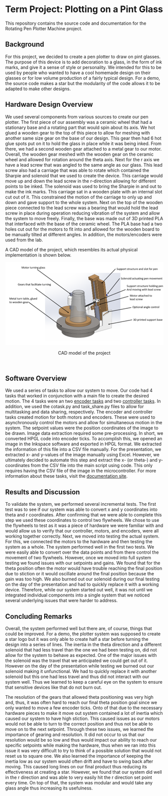 # Term Project: Plotting on a Pint Glass

This repository contains the source code and documentation for the Rotating Pen Plotter Machine project.

 ## Background
 
 For this project, we decided to create a pen plotter to draw on pint glasses. The purpose of this device is to add decoration to a glass, in the form of ink marks, and give it a sense of style or personality. We intended for this to be used by people who wanted to have a cool homemade design on their glasses or for low volume production of a fairly typical design. For a demo, the source code makes a star but the modularity of the code allows it to be adapted to make other designs.
 
 ## Hardware Design Overview
 
 We used several components from various sources to create our pen plotter. The first piece of our assembly was a ceramic wheel that had a stationary base and a rotating part that would spin about its axis. We hot glued a wooden gear to the top of this piece to allow for meshing with another same size gear on the base of our design. This gear then had 6 hot glue spots put on it to hold the glass in place while it was being inked. From there, we had a second wooden gear attached to a metal gear to our motor. Overall, the wooden gear meshed with the wooden gear on the ceramic wheel and allowed for rotation around the theta axis. Next for the r axis we have a lead screw that was angled to the same angle as our glass. This lead screw also had a carriage that was able to rotate which contained the Sharpie and solenoid that we used to create the device. This carriage would move up and down the lead screw in the r-direction allowing for different points to be inked. The solenoid was used to bring the Sharpie in and out to make the ink marks. This carriage sat in a wooden plate with an internal slot cut out of it. This constrained the motion of the carriage to only up and down and gave support to the whole system. Next on the top of the wooden piece connected to the lead screw was a bearing that would hold the lead screw in place during operation reducing vibration of the system and allow the system to move freely. Finally, the base was made out of 3D printed PLA that interfaced with the base of the ceramic wheel. The PLA base had a two holes cut out for the motors to fit into and allowed for the wooden board to be manually tilted at different angles. In addition, the motors/encoders were used from the lab.

 A CAD model of the project, which resembles its actual physical implementation is shown below.

 <p align="center">
    <img src="https://github.com/jdlu97/Rotating-Pen-Plotter-Machine/blob/main/img/assembly.png?raw=true" alt="CAD Model"/>
 </p>

 <p align="center">CAD model of the project</p><br/>

 ## Software Overview
 
 We used a series of tasks to allow our system to move. Our code had 4 tasks that worked in conjunction with a main file to create the desired motion. The 4 tasks were an two [encoder tasks](https://jdlu97.github.io/Rotating-Pen-Plotter-Machine/index.html#sec_enc) and two [controller tasks](https://jdlu97.github.io/Rotating-Pen-Plotter-Machine/index.html#sec_mot_ctrl). In addition, we used the cotask.py and task_share.py files to allow for multitasking and data sharing, respectively. The encoder and controller tasks created motion for both motors and encoders. These were used to asynchronously control the motors and allow for simultaneous motion in the system. 
 The setpoint values were the position coordinates of the image to be drawn. Image data extraction required some pre-processing. In short, we converted HPGL code into encoder ticks. To accomplish this, we opened an image in the Inkspace software and exported in HPGL format. We extracted the information of this file into a CSV file manually. For the presentation, we extracted x- and y-values of the image manually using Excel. However, we ultimately decided to automate this step and extract the x- (or theta-) and y-coordinates from the CSV file into the main script using code. This only requires having the CSV file of the image in the microcontroller. For more information about these tasks, visit the [documentation site](https://jdlu97.github.io/Rotating-Pen-Plotter-Machine/).
 
 ## Results and Discussion
 
 To validate the system, we performed several incremental tests. The first test was to see if our system was able to convert x and y coordinates into theta and r coordinates. After confirming that we were able to complete this step we used these coordinates to control two flywheels. We chose to use the flywheels to test as it was a piece of hardware we were familiar with and would allow us to verify that our controller, motors, and encoders, were all working together correctly. Next, we moved into testing the actual system. For this, we connected the motors to the hardware and then testing the system as a whole. The system performed well in the first two tests. We were easily able to convert over the data points and from there control the movement of two flywheels. However, once we moved into full system testing we found issues with our setpoints and gains. We found that for the theta position often the motor would have trouble reaching the final position due to stiction or it would oscillate around the final position because the gain was too high. We also burned out our solenoid during our final testing on the day of the presentation and had to quickly replace it with a working device. Therefore, while our system started out well, it was not until we integrated individual components into a single system that we noticed several underlying issues that were harder to address.
 
 ## Concluding Remarks
 
 Overall, the system performed well but there are, of course, things that could be improved. For a demo, the plotter system was supposed to create a star logo but it was only able to create half a star before turning the design into a series of lines. The inertia in the theta direction and a different solenoid that had less travel than the one we had been testing on, did not allow for the system to behave as expected. One of the major issues with the solenoid was the travel that we anticipated we could get out of it. However on the day of the presentation while testing we burned out our solenoid making it unfunctional. We had to quickly replace it with another solenoid but this one had less travel and thus did not interact with our system well. Thus we learned to keep a careful eye on the system to ensure that sensitive devices like that do not burn out. 
 
 The resolution of the gears that allowed theta positioning was very high and, thus, it was often hard to reach our final theta position goal since we only wanted to move a few encoder ticks. Onto of that due to the necessary hardware pieces to make it move out system contained a lot of inertia which caused our system to have high stiction. This caused issues as our motors would not be able to turn to the correct position and thus not be able to move on to the next setpoint. Through these two issues, we learned the importance of gearing and resolution. It did not occur to us that our resolution would be so low and thus would impact our ability to reach our specific setpoints while making the hardware, thus when we ran into this issue it was very difficult to try to think of a possible solution that would not reset us to square one. We also learned the importance of keeping the inertia low as our system would often drift and have to swing back after moving. This caused long lines on our final product thus reducing its effectiveness at creating a star. However, we found that our system did well in the r direction and was able to very easily hit the r direction set point every time. On top of that, the system was modular and would take any glass angle thus increasing its usefulness.